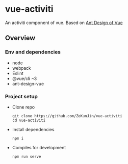 # vue-activiti

An activiti component of vue. Based on [Ant Design of Vue](https://vuecomponent.github.io/ant-design-vue/docs/vue/introduce-cn/)

## Overview

### Env and dependencies

* node
* webpack
* Eslint
* @vue/cli ~3
* ant-design-vue

### Project setup

* Clone repo

  ```
  git clone https://github.com/ZeKunJin/vue-activiti
  cd vue-activiti
  ```

* Install dependencies

  ```
  npm i
  ```

* Compiles for development

  ```
  npm run serve
  ```

  